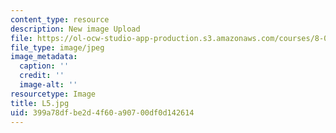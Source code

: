 ```yaml
---
content_type: resource
description: New image Upload
file: https://ol-ocw-studio-app-production.s3.amazonaws.com/courses/8-03sc-physics-iii-vibrations-and-waves-fall-2016/399a78dfbe2d4f60a90700df0d142614_L5.jpg
file_type: image/jpeg
image_metadata:
  caption: ''
  credit: ''
  image-alt: ''
resourcetype: Image
title: L5.jpg
uid: 399a78df-be2d-4f60-a907-00df0d142614
---
```

